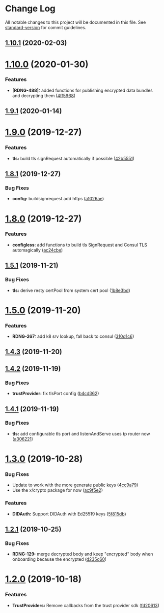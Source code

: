 # Change Log

All notable changes to this project will be documented in this file. See [standard-version](https://github.com/conventional-changelog/standard-version) for commit guidelines.

<a name="1.10.1"></a>
## [1.10.1](https://github.com/Vivvo/go-sdk/compare/v1.10.0...v1.10.1) (2020-02-03)



<a name="1.10.0"></a>
# [1.10.0](https://github.com/Vivvo/go-sdk/compare/v1.9.2...v1.10.0) (2020-01-30)


### Features

* **[RDNG-488]:** added functions for publishing encrypted data bundles and decrypting them ([4ff5968](https://github.com/Vivvo/go-sdk/commit/4ff5968))



<a name="1.9.1"></a>
## [1.9.1](https://github.com/Vivvo/go-sdk/compare/v1.9.0...v1.9.1) (2020-01-14)



<a name="1.9.0"></a>
# [1.9.0](https://github.com/Vivvo/go-sdk/compare/v1.8.1...v1.9.0) (2019-12-27)


### Features

* **tls:** build tls signRequest automatically if possible ([42b5551](https://github.com/Vivvo/go-sdk/commit/42b5551))



<a name="1.8.1"></a>
## [1.8.1](https://github.com/Vivvo/go-sdk/compare/v1.8.0...v1.8.1) (2019-12-27)


### Bug Fixes

* **config:** buildsignrequest add https ([a1026ae](https://github.com/Vivvo/go-sdk/commit/a1026ae))



<a name="1.8.0"></a>
# [1.8.0](https://github.com/Vivvo/go-sdk/compare/v1.7.0...v1.8.0) (2019-12-27)


### Features

* **configless:** add functions to build tls SignRequest and Consul TLS automagically ([ac24cbe](https://github.com/Vivvo/go-sdk/commit/ac24cbe))



<a name="1.5.1"></a>
## [1.5.1](https://github.com/Vivvo/go-sdk/compare/v1.5.0...v1.5.1) (2019-11-21)


### Bug Fixes

* **tls:** derive resty certPool from system cert pool ([1b8e3bd](https://github.com/Vivvo/go-sdk/commit/1b8e3bd))



<a name="1.5.0"></a>
# [1.5.0](https://github.com/Vivvo/go-sdk/compare/v1.4.3...v1.5.0) (2019-11-20)


### Features

* **RDNG-267:** add k8 srv lookup, fall back to consul ([310d1c6](https://github.com/Vivvo/go-sdk/commit/310d1c6))



<a name="1.4.3"></a>
## [1.4.3](https://github.com/Vivvo/go-sdk/compare/v1.4.2...v1.4.3) (2019-11-20)



<a name="1.4.2"></a>
## [1.4.2](https://github.com/Vivvo/go-sdk/compare/v1.4.1...v1.4.2) (2019-11-19)


### Bug Fixes

* **trustProvider:** fix tlsPort config ([b4cd362](https://github.com/Vivvo/go-sdk/commit/b4cd362))



<a name="1.4.1"></a>
## [1.4.1](https://github.com/Vivvo/go-sdk/compare/v1.4.0...v1.4.1) (2019-11-19)


### Bug Fixes

* **tls:** add configurable tls port and listenAndServe uses tp router now ([a306221](https://github.com/Vivvo/go-sdk/commit/a306221))



<a name="1.3.0"></a>
# [1.3.0](https://github.com/Vivvo/go-sdk/compare/v1.2.1...v1.3.0) (2019-10-28)


### Bug Fixes

* Update to work with the more generate public keys ([4cc9a79](https://github.com/Vivvo/go-sdk/commit/4cc9a79))
* Use the x/crypto package for now ([ac9f5e2](https://github.com/Vivvo/go-sdk/commit/ac9f5e2))


### Features

* **DIDAuth:** Support DIDAuth with Ed25519 keys ([5f815db](https://github.com/Vivvo/go-sdk/commit/5f815db))



<a name="1.2.1"></a>
## [1.2.1](https://github.com/Vivvo/go-sdk/compare/v1.2.0...v1.2.1) (2019-10-25)


### Bug Fixes

* **RDNG-129:** merge decrypted body and keep "encrypted" body when onboarding because the encrypted ([d235c60](https://github.com/Vivvo/go-sdk/commit/d235c60))



<a name="1.2.0"></a>
# [1.2.0](https://github.com/Vivvo/go-sdk/compare/v1.1.1...v1.2.0) (2019-10-18)


### Features

* **TrustProviders:** Remove callbacks from the trust provider sdk ([fd20613](https://github.com/Vivvo/go-sdk/commit/fd20613))
